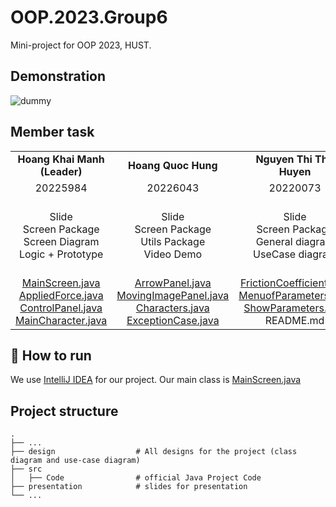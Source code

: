 OOP.2023.Group6
===
Mini-project for OOP 2023, HUST.

Demonstration
---
![dummy](https://img.freepik.com/free-vector/abstract-smooth-liquid-banner-presentation-backdrop_1017-42992.jpg?w=1800&t=st=1717902869~exp=1717903469~hmac=53cd799e66d9a98b5d7128802759bc1bd562cb118625ddbe53738661570fddcb)


Member task
---
|  |  |  |  |
| :---: | :---: | :---: | :---: |
| **Hoang Khai Manh (Leader)** | **Hoang Quoc Hung** | **Nguyen Thi Thu Huyen** | **Truong Linh Duyen** |
| 20225984 | 20226043 | 20220073 | 20225968 |
| Slide <br> Screen Package <br>  Screen Diagram <br> Logic + Prototype | Slide <br> Screen Package <br>  Utils Package <br> Video Demo | Slide <br> Screen Package  <br> General diagram <br> UseCase diagram|  Slide <br> Object Package <br> Object diagram <br> Utils Package|
| [MainScreen.java](https://github.com/StrongDZ/OOP_Project/blob/main/src/Code/Screen/MainScreen.java) <br> [AppliedForce.java](https://github.com/StrongDZ/OOP_Project/blob/main/src/Code/Screen/AppliedForce.java) <br> [ControlPanel.java](https://github.com/StrongDZ/OOP_Project/blob/main/src/Code/Screen/ControlPanel.java) <br> [MainCharacter.java](https://github.com/StrongDZ/OOP_Project/blob/main/src/Code/Screen/MainCharacter.java)| [ArrowPanel.java](https://github.com/StrongDZ/OOP_Project/blob/main/src/Code/Screen/ArrowPanel.java) <br> [MovingImagePanel.java](https://github.com/StrongDZ/OOP_Project/blob/main/src/Code/Screen/MovingImagePanel.java) <br> [Characters.java](https://github.com/StrongDZ/OOP_Project/blob/main/src/Code/Screen/Characters.java) <br> [ExceptionCase.java](https://github.com/StrongDZ/OOP_Project/blob/main/src/Code/Utils/ExceptionCase.java) | [FrictionCoefficient.java](https://github.com/StrongDZ/OOP_Project/blob/main/src/Code/Screen/FrictionCoeficient.java) <br> [MenuofParameters.java](https://github.com/StrongDZ/OOP_Project/blob/main/src/Code/Screen/Menuofparameters.java) <br> [ShowParameters.java](https://github.com/StrongDZ/OOP_Project/blob/main/src/Code/Screen/Showparameters.java) <br> README.md | [Circle.java](https://github.com/StrongDZ/OOP_Project/blob/main/src/Code/Object/Circle.java) <br> [Square.java](https://github.com/StrongDZ/OOP_Project/blob/main/src/Code/Object/Square.java) <br> [Objectss.java](https://github.com/StrongDZ/OOP_Project/blob/main/src/Code/Object/Objectss.java) <br> [ValueInput.java](https://github.com/StrongDZ/OOP_Project/blob/main/src/Code/Utils/ValueInput.java)|

## 🚀 How to run
We use [IntelliJ IDEA](https://www.jetbrains.com/idea/) for our project.
Our main class is [MainScreen.java](https://github.com/StrongDZ/OOP_Project/blob/main/src/Code/Screen/MainScreen.java)

## Project structure

    .
    ├── ...
    ├── design                  # All designs for the project (class diagram and use-case diagram)
    ├── src
    │   ├── Code                # official Java Project Code 
    ├── presentation            # slides for presentation
    └── ...

